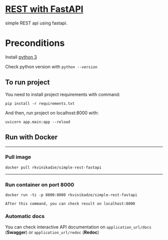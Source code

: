 # [REST with FastAPI](https://xelladze22-simple-crud.herokuapp.com/)

simple REST api using fastapi.

# Preconditions

Install [python 3](https://www.python.org/downloads/)

Check python version with `python --version`

## To run project 

You need to install project requirements with command:

`pip install -r requirements.txt`

And then, run project on localhost:8000 with:

`uvicorn app.main:app --reload`

## Run with Docker
---
### Pull image
```
docker pull rkvinikadze/simple-rest-fastapi
```
---
### Run container on port 8000 
```
docker run -ti -p 8000:8000 rkvinikadze/simple-rest-fastapi
```
`After this command, you can check result on localhost:8000`

### Automatic docs
You can check interactive API documentation on `application_url/docs` (**Swagger**) or `application_url/redoc` (**Redoc**)

